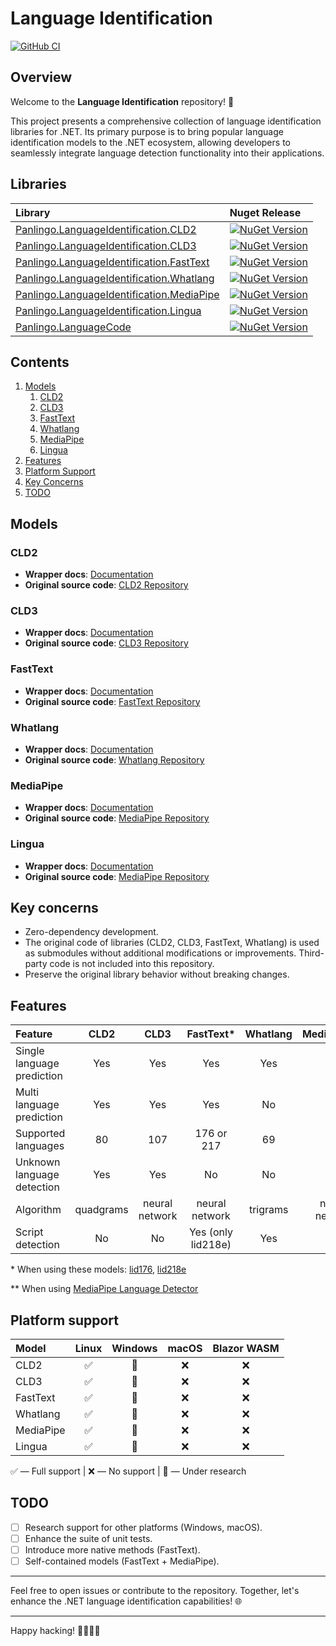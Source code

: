 ﻿# Language Identification

[![GitHub CI](https://github.com/gluschenko/language-identification/actions/workflows/github-ci.yml/badge.svg)](https://github.com/gluschenko/language-identification/actions/workflows/github-ci.yml)

## Overview

Welcome to the **Language Identification** repository! 🚀

This project presents a comprehensive collection of language identification 
libraries for .NET. Its primary purpose is to bring popular 
language identification models to the .NET ecosystem, 
allowing developers to seamlessly integrate language detection 
functionality into their applications.

## Libraries

| Library | Nuget Release |
| :------ | :------------ |
| [Panlingo.LanguageIdentification.CLD2](./README_CLD2.md) |  [![NuGet Version](https://buildstats.info/nuget/Panlingo.LanguageIdentification.CLD2?includePreReleases=true)](https://www.nuget.org/packages/Panlingo.LanguageIdentification.CLD2/) |
| [Panlingo.LanguageIdentification.CLD3](./README_CLD3.md) |  [![NuGet Version](https://buildstats.info/nuget/Panlingo.LanguageIdentification.CLD3?includePreReleases=true)](https://www.nuget.org/packages/Panlingo.LanguageIdentification.CLD3/) |
| [Panlingo.LanguageIdentification.FastText](./README_FASTTEXT.md) |  [![NuGet Version](https://buildstats.info/nuget/Panlingo.LanguageIdentification.FastText?includePreReleases=true)](https://www.nuget.org/packages/Panlingo.LanguageIdentification.FastText/) |
| [Panlingo.LanguageIdentification.Whatlang](./README_WHATLANG.md) |  [![NuGet Version](https://buildstats.info/nuget/Panlingo.LanguageIdentification.Whatlang?includePreReleases=true)](https://www.nuget.org/packages/Panlingo.LanguageIdentification.Whatlang/) |
| [Panlingo.LanguageIdentification.MediaPipe](./README_MEDIAPIPE.md) |  [![NuGet Version](https://buildstats.info/nuget/Panlingo.LanguageIdentification.MediaPipe?includePreReleases=true)](https://www.nuget.org/packages/Panlingo.LanguageIdentification.MediaPipe/) |
| [Panlingo.LanguageIdentification.Lingua](./README_LINGUA.md) |  [![NuGet Version](https://buildstats.info/nuget/Panlingo.LanguageIdentification.Lingua?includePreReleases=true)](https://www.nuget.org/packages/Panlingo.LanguageIdentification.Lingua/) |
| [Panlingo.LanguageCode](./README_LANGUAGE_CODE.md) |  [![NuGet Version](https://buildstats.info/nuget/Panlingo.LanguageCode?includePreReleases=true)](https://www.nuget.org/packages/Panlingo.LanguageCode/) |

## Contents

1. [Models](#models)
    1. [CLD2](#cld2)
    2. [CLD3](#cld3)
    3. [FastText](#fasttext)
    4. [Whatlang](#whatlang)
    5. [MediaPipe](#mediapipe)
    6. [Lingua](#lingua)
2. [Features](#features)
3. [Platform Support](#platform-support)
4. [Key Concerns](#key-concerns)
5. [TODO](#todo)

## Models

### CLD2
- **Wrapper docs**: [Documentation](./README_CLD2.md)
- **Original source code**: [CLD2 Repository](https://github.com/CLD2Owners/cld2)

### CLD3
- **Wrapper docs**: [Documentation](./README_CLD3.md)
- **Original source code**: [CLD3 Repository](https://github.com/google/cld3)

### FastText
- **Wrapper docs**: [Documentation](./README_FASTTEXT.md)
- **Original source code**: [FastText Repository](https://github.com/facebookresearch/fastText)

### Whatlang
- **Wrapper docs**: [Documentation](./README_WHATLANG.md)
- **Original source code**: [Whatlang Repository](https://github.com/greyblake/whatlang-rs)

### MediaPipe
- **Wrapper docs**: [Documentation](./README_MEDIAPIPE.md)
- **Original source code**: [MediaPipe Repository](https://github.com/google-ai-edge/mediapipe)

### Lingua
- **Wrapper docs**: [Documentation](./README_LINGUA.md)
- **Original source code**: [MediaPipe Repository](https://github.com/pemistahl/lingua-rs)

## Key concerns

- Zero-dependency development. 
- The original code of libraries (CLD2, CLD3, FastText, Whatlang) is used as submodules without additional modifications or improvements. Third-party code is not included into this repository.
- Preserve the original library behavior without breaking changes.

## Features

| Feature                    | CLD2      | CLD3           | FastText*          | Whatlang | MediaPipe**    | Lingua   |
| :------------------------- | :-------: | :------------: | :----------------: | :------: | :------------: | :------: |
| Single language prediction | Yes       | Yes            | Yes                | Yes      | Yes            | Yes      |
| Multi language prediction  | Yes       | Yes            | Yes                | No       | Yes            | Yes      |
| Supported languages        | 80        | 107            | 176 or 217         | 69       | 110            | 75       |
| Unknown language detection | Yes       | Yes            | No                 | No       | Yes            | No       |
| Algorithm                  | quadgrams | neural network | neural network     | trigrams | neural network | trigrams |
| Script detection           | No        | No             | Yes (only lid218e) | Yes      | No             | No       |

\* When using these models: 
[lid176](https://fasttext.cc/docs/en/language-identification.html), 
[lid218e](https://huggingface.co/facebook/fasttext-language-identification)

\*\* When using [MediaPipe Language Detector](https://storage.googleapis.com/mediapipe-assets/LanguageDetector%20Model%20Card.pdf)

## Platform support

| Model     |        Linux       |     Windows      |  macOS |  Blazor WASM   |
| :-------- | :----------------: | :--------------: | :----: | :------------: |
| CLD2      | :white_check_mark: | :construction:   | :x:    | :x:            |
| CLD3      | :white_check_mark: | :construction:   | :x:    | :x:            |
| FastText  | :white_check_mark: | :construction:   | :x:    | :x:            |
| Whatlang  | :white_check_mark: | :construction:   | :x:    | :x:            |
| MediaPipe | :white_check_mark: | :construction:   | :x:    | :x:            |
| Lingua    | :white_check_mark: | :construction:   | :x:    | :x:            |

:white_check_mark: — Full support |
:x: — No support |
:construction: — Under research

## TODO

- [ ] Research support for other platforms (Windows, macOS).
- [ ] Enhance the suite of unit tests.
- [ ] Introduce more native methods (FastText).
- [ ] Self-contained models (FastText + MediaPipe).

---

Feel free to open issues or contribute to the repository. Together, let's enhance the .NET language identification capabilities! 🌐

---

Happy hacking! 👩‍💻👨‍💻